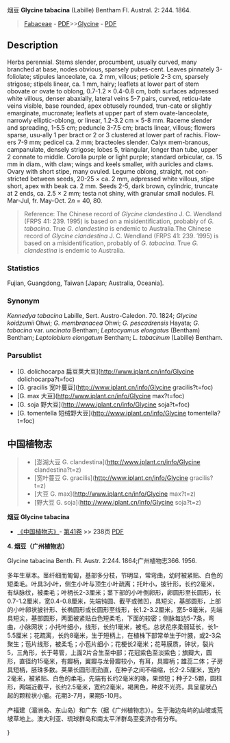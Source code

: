 烟豆 **Glycine tabacina** (Labille) Bentham Fl. Austral. 2: 244. 1864.

> [Fabaceae](http://www.iplant.cn/info/Fabaceae?t=foc) - [PDF](http://www.iplant.cn/foc/pdf/Fabaceae.pdf)>>[Glycine](http://www.iplant.cn/info/Glycine?t=foc) - [PDF](http://www.iplant.cn/foc/pdf/Glycine.pdf)

## Description

Herbs perennial. Stems slender, procumbent, usually curved, many branched at base, nodes obvious, sparsely pubes-cent. Leaves pinnately 3-foliolate; stipules lanceolate, ca. 2 mm, villous; petiole 2-3 cm, sparsely strigose; stipels linear, ca. 1 mm, hairy; leaflets at lower part of stem obovate or ovate to oblong, 0.7-1.2 × 0.4-0.8 cm, both surfaces adpressed white villous, denser abaxially, lateral veins 5-7 pairs, curved, reticu-late veins visible, base rounded, apex obtusely rounded, trun-cate or slightly emarginate, mucronate; leaflets at upper part of stem ovate-lanceolate, narrowly elliptic-oblong, or linear, 1.2-3.2 cm × 5-8 mm. Raceme slender and spreading, 1-5.5 cm; peduncle 3-7.5 cm; bracts linear, villous; flowers sparse, usu-ally 1 per bract or 2 or 3 clustered at lower part of rachis. Flow-ers 7-9 mm; pedicel ca. 2 mm; bracteoles slender. Calyx mem-branous, campanulate, densely strigose; lobes 5, triangular, longer than tube, upper 2 connate to middle. Corolla purple or light purple; standard orbicular, ca. 15 mm in diam., with claw; wings and keels smaller, with auricles and claws. Ovary with short stipe, many ovuled. Legume oblong, straight, not con-stricted between seeds, 20-25 × ca. 2 mm, adpressed white villous, stipe short, apex with beak ca. 2 mm. Seeds 2-5, dark brown, cylindric, truncate at 2 ends, ca. 2.5 × 2 mm; testa not shiny, with granular small nodules. Fl. Mar-Jul, fr. May-Oct. 2*n* = 40, 80.


> Reference: 
> The Chinese record of *Glycine clandestina* J. C. Wendland (FRPS 41: 239. 1995) is based on a misidentification, probably of *G. tabacina*. True *G. clandestina* is endemic to Australia.The Chinese record of *Glycine clandestina* J. C. Wendland (FRPS 41: 239. 1995) is based on a misidentification, probably of *G. tabacina*. True *G. clandestina* is endemic to Australia.

### Statistics
Fujian, Guangdong, Taiwan [Japan; Australia, Oceania].

### Synonym
*Kennedya tabacina* Labille, Sert. Austro-Caledon. 70. 1824; *Glycine koidzumii* Ohwi; *G. membranacea* Ohwi; *G. pescadrensis* Hayata; *G. tabacina* var. *uncinata* Bentham; *Leptocyamus elongatus* (Bentham) Bentham; *Leptolobium elongatum* Bentham; *L. tabacinum* (Labille) Bentham.



### Parsublist

* [G.  dolichocarpa  扁豆荚大豆](http://www.iplant.cn/info/Glycine dolichocarpa?t=foc)
* [G.  gracilis  宽叶蔓豆](http://www.iplant.cn/info/Glycine gracilis?t=foc)
* [G.  max  大豆](http://www.iplant.cn/info/Glycine max?t=foc)
* [G.  soja  野大豆](http://www.iplant.cn/info/Glycine soja?t=foc)
* [G.  tomentella  短绒野大豆](http://www.iplant.cn/info/Glycine tomentella?t=foc)


## 中国植物志

> * [澎湖大豆  G.  clandestina](http://www.iplant.cn/info/Glycine clandestina?t=z)
> * [宽叶蔓豆  G.  gracilis](http://www.iplant.cn/info/Glycine gracilis?t=z)
> * [大豆  G.  max](http://www.iplant.cn/info/Glycine max?t=z)
> * [野大豆  G.  soja](http://www.iplant.cn/info/Glycine soja?t=z)


**烟豆 Glycine tabacina**

* [《中国植物志》](http://www.iplant.cn/frps)- [第41卷](http://www.iplant.cn/frps/vol/41) >> 238页 [PDF](http://www.iplant.cn/frps/pdf/41/238.pdf)


**4. 烟豆（广州植物志）**

Glycine tabacina Benth. Fl. Austr. 2:244. 1864;广州植物志366. 1956.

多年生草本。茎纤细而匍匐，基部多分枝，节明显，常弯曲，幼时被紧贴、白色的短柔毛。叶具3小叶，侧生小叶与顶生小叶疏离；托叶小，披针形，长约2毫米，有纵脉纹，被柔毛；叶柄长2-3厘米；茎下部的小叶倒卵形，卵圆形至长圆形，长0.7-1.2厘米，宽0.4-0.8厘米，先端钝圆、截平或微凹，具短尖，基部圆形，上部的小叶卵状披针形、长椭圆形或长圆形至线形，长1.2-3.2厘米，宽5-8毫米，先端具短尖，基部圆形，两面被紧贴白色短柔毛，下面的较密；侧脉每边5-7条，弯曲，小脉网状；小托叶细小，线形，长约1毫米，被毛。总状花序柔弱延长，长1-5.5厘米；花疏离，长约8毫米，生于短柄上，在植株下部常单生于叶腋，或2-3朵聚生；苞片线形，被柔毛；小苞片细小；花梗长2毫米；花萼膜质，钟状，裂片5，三角形，长于萼管，上面2片合生至中部；花冠紫色至淡紫色；旗瓣大，圆形，直径约15毫米，有瓣柄，翼瓣与龙骨瓣较小，有耳，具瓣柄；雄蕊二体；子房具短柄，胚珠多数。荚果长圆形而劲直，在种子之间不缢缩，长2-2.5厘米，宽约2毫米，被紧贴、白色的柔毛，先端有长约2毫米的喙，果颈短；种子2-5颗，圆柱形，两端近截平，长约2.5毫米，宽约2毫米，褐黑色，种皮不光亮，具呈星状凸起的颗粒状小瘤。花期3-7月，果期5-10月。

产福建（湄洲岛、东山岛）和广东（据《广州植物志》）。生于海边岛屿的山坡或荒坡草地上。澳大利亚、琉球群岛和南太平洋群岛至斐济亦有分布。



}